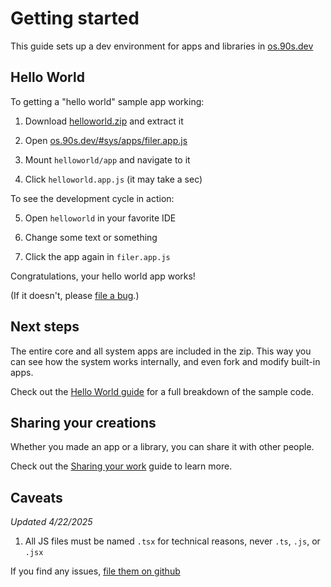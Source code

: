 # Getting started

This guide sets up a dev environment for
apps and libraries in [os.90s.dev](${OSHOST})


## Hello World

To getting a "hello world" sample app working:

1. Download [helloworld.zip](${OSHOST}/helloworld.zip) and extract it

2. Open [os.90s.dev/#sys/apps/filer.app.js](${OSHOST}/#sys/apps/filer.app.js)

3. Mount `helloworld/app` and navigate to it

4. Click `helloworld.app.js` (it may take a sec)

To see the development cycle in action:

5. Open `helloworld` in your favorite IDE

6. Change some text or something

7. Click the app again in `filer.app.js`

Congratulations, your hello world app works!

(If it doesn't, please [file a bug](https://github.com/ppl-90s-dev/ppl/issues).)

## Next steps

The entire core and all system apps are included in
the zip. This way you can see how the system works
internally, and even fork and modify built-in apps.

Check out the [Hello World guide](/guides/hello-world.html)
for a full breakdown of the sample code.


## Sharing your creations

Whether you made an app or a library, you can share
it with other people.

Check out the [Sharing your work](/guides/sharing-apps.html)
guide to learn more.


## Caveats

*Updated 4/22/2025*

1. All JS files must be named `.tsx` for technical reasons, never `.ts`, `.js`, or `.jsx`

If you find any issues, [file them on github](https://github.com/ppl-90s-dev/ppl/issues)
